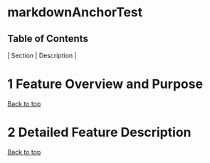 # markdownAnchorTest

## Table of Contents <a name="backToTop"></a>
| Section | Description |





















































# <a name="1"></a>1 Feature Overview and Purpose
[Back to top](#backToTop)






































# <a name="2"></a>2 Detailed Feature Description
[Back to top](#backToTop)


